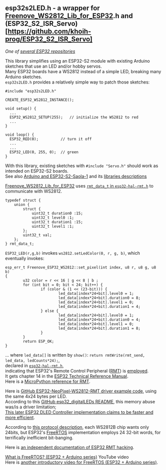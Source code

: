## esp32s2LED.h - a wrapper for [Freenove_WS2812_Lib_for_ESP32](../Freenove_WS2812_Lib_for_ESP32).h and (ESP32_S2_ISR_Servo)[https://github.com/khoih-prog/ESP32_S2_ISR_Servo]  
*One of [several ESP32 repositories](https://github.com/blekenbleu/arduino-esp32#readme)*

This library simplifies using an ESP32-S2 module with existing Arduino sketches that use an LED and/or hobby servos.  
Many ESP32 boards have a WS2812 instead of a simple LED, breaking many Arduino sketches.  
`esp32s2LED.h` provides a relatively simple way to patch those sketches:
```
#include "esp32s2LED.h"
 
CREATE_ESP32_WS2812_INSTANCE();
 
void setup() {
  ...
  ESP32_WS2812_SETUP(255);   // initialize the WS2812 to red
  ...
}
 
void loop() {
  ESP32_RED(0);          // turn it off
  ...
  ...
  ESP32_LED(0, 255, 0);  // green
}
```  
With this library, existing sketches with `#include "Servo.h"` should work as intended on ESP32-S2 boards.  
See also [Arduino and ESP32-S2-Saola-1](https://blekenbleu.github.io/ESP32)
and its [libraries descriptions](https://blekenbleu.github.io/ESP32/libraries)  

[Freenove_WS2812_Lib_for_ESP32](https://www.arduino.cc/reference/en/libraries/freenove-ws2812-lib-for-esp32/) uses
[`rmt_data_t` in `esp32-hal-rmt.h`](https://github.com/espressif/arduino-esp32/blob/master/cores/esp32/esp32-hal-rmt.h) to communicate with WS2812.  
```
typedef struct {
    union {
        struct {
            uint32_t duration0 :15;
            uint32_t level0 :1;
            uint32_t duration1 :15;
            uint32_t level1 :1;
        };
        uint32_t val;
    };
} rmt_data_t;
```  
`ESP32_LED(r,g,b)` invokes `ws2812.setLedColor(0, r, g, b)`, which eventually invokes:  
```
esp_err_t Freenove_ESP32_WS2812::set_pixel(int index, u8 r, u8 g, u8 b)
{
        u32 color = r << 16 | g << 8 | b ;
        for (int bit = 0; bit < 24; bit++) {
                if (color & (1 << (23-bit))) {
                        led_data[index*24+bit].level0 = 1;
                        led_data[index*24+bit].duration0 = 8;
                        led_data[index*24+bit].level1 = 0;
                        led_data[index*24+bit].duration1 = 4;
                } else {
                        led_data[index*24+bit].level0 = 1;
                        led_data[index*24+bit].duration0 = 4;
                        led_data[index*24+bit].level1 = 0;
                        led_data[index*24+bit].duration1 = 8;
                }
        }
        return ESP_OK;
}
```
... where `led_data[]` is written by `show()`:  `return rmtWrite(rmt_send, led_data, ledCounts*24);`,  
declared in [`esp32-hal-rmt.h`](https://github.com/espressif/arduino-esp32/blob/master/cores/esp32/esp32-hal-rmt.h),  
indicating that ESP32's Remote Control Peripheral ([RMT](https://docs.espressif.com/projects/esp-idf/en/latest/esp32/api-reference/peripherals/rmt.html)) is
[employed](https://demo-dijiudu.readthedocs.io/en/latest/api-reference/peripherals/rmt.html).  
It gets chapter 14 in the [ESP32 Technical Reference Manual](https://www.espressif.com/sites/default/files/documentation/esp32_technical_reference_manual_en.pdf).  
Here is a [MicroPython reference for RMT](https://pycom.github.io/pydocs/tutorials/all/rmt.html).  
   
Here is [GitHub ESP32-NeoPixel-WS2812-RMT driver example code](https://github.com/JSchaenzle/ESP32-NeoPixel-WS2812-RMT), using the same 4x24 bytes per LED.   
According to this [GitHub esp32_digitalLEDs README](https://github.com/CalinRadoni/esp32_digitalLEDs), this memory abuse was/is a driver limitation;  
[This later ESP32 DLED Controller implementation claims to be faster and more efficient](https://github.com/CalinRadoni/ESP32DLEDController).  

According to [this protocol description](https://www.arrow.com/en/research-and-events/articles/protocol-for-the-ws2812b-programmable-led),
each WS2812B chip wants only 24bits, but ESP32's [FreeRTOS](https://docs.espressif.com/projects/esp-idf/en/latest/esp32/api-reference/system/freertos.html)
implementation employs 24 32-bit words, for terrifically inefficient bit-banging.  

Here is [an independent documentation of ESP32 RMT hacking](https://www.buildlog.net/blog/2017/11/esp32-sending-short-pulses-with-the-rmt).  

[What is FreeRTOS? (ESP32 + Arduino series)](https://www.youtube.com/watch?v=kP-pP6FEu8I) YouTube video  
Here is [another introductory video for  FreeRTOS (ESP32 + Arduino series)](https://www.youtube.com/watch?v=WQGAs9MwXno).  

